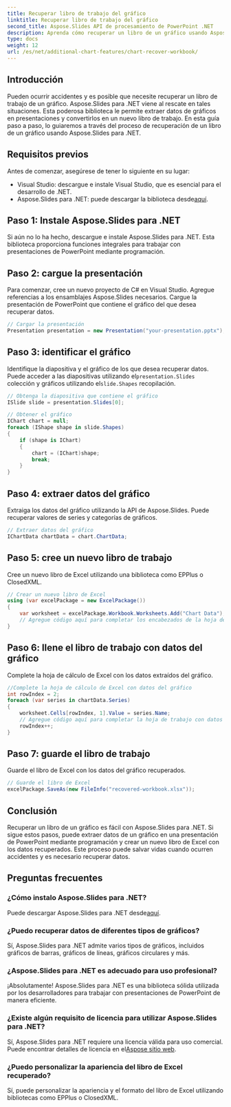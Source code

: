 ```yaml
---
title: Recuperar libro de trabajo del gráfico
linktitle: Recuperar libro de trabajo del gráfico
second_title: Aspose.Slides API de procesamiento de PowerPoint .NET
description: Aprenda cómo recuperar un libro de un gráfico usando Aspose.Slides para .NET. Extraiga datos de gráficos y cree libros de Excel mediante programación.
type: docs
weight: 12
url: /es/net/additional-chart-features/chart-recover-workbook/
---
```


## Introducción

Pueden ocurrir accidentes y es posible que necesite recuperar un libro de trabajo de un gráfico. Aspose.Slides para .NET viene al rescate en tales situaciones. Esta poderosa biblioteca le permite extraer datos de gráficos en presentaciones y convertirlos en un nuevo libro de trabajo. En esta guía paso a paso, lo guiaremos a través del proceso de recuperación de un libro de un gráfico usando Aspose.Slides para .NET.

## Requisitos previos

Antes de comenzar, asegúrese de tener lo siguiente en su lugar:

- Visual Studio: descargue e instale Visual Studio, que es esencial para el desarrollo de .NET.
-  Aspose.Slides para .NET: puede descargar la biblioteca desde[aquí](https://downloads.aspose.com/slides/net).

## Paso 1: Instale Aspose.Slides para .NET

Si aún no lo ha hecho, descargue e instale Aspose.Slides para .NET. Esta biblioteca proporciona funciones integrales para trabajar con presentaciones de PowerPoint mediante programación.

## Paso 2: cargue la presentación

Para comenzar, cree un nuevo proyecto de C# en Visual Studio. Agregue referencias a los ensamblajes Aspose.Slides necesarios. Cargue la presentación de PowerPoint que contiene el gráfico del que desea recuperar datos.

```csharp
// Cargar la presentación
Presentation presentation = new Presentation("your-presentation.pptx");
```

## Paso 3: identificar el gráfico

 Identifique la diapositiva y el gráfico de los que desea recuperar datos. Puede acceder a las diapositivas utilizando el`presentation.Slides` colección y gráficos utilizando el`slide.Shapes` recopilación.

```csharp
// Obtenga la diapositiva que contiene el gráfico
ISlide slide = presentation.Slides[0];

// Obtener el gráfico
IChart chart = null;
foreach (IShape shape in slide.Shapes)
{
    if (shape is IChart)
    {
        chart = (IChart)shape;
        break;
    }
}
```

## Paso 4: extraer datos del gráfico

Extraiga los datos del gráfico utilizando la API de Aspose.Slides. Puede recuperar valores de series y categorías de gráficos.

```csharp
// Extraer datos del gráfico
IChartData chartData = chart.ChartData;
```

## Paso 5: cree un nuevo libro de trabajo

Cree un nuevo libro de Excel utilizando una biblioteca como EPPlus o ClosedXML.

```csharp
// Crear un nuevo libro de Excel
using (var excelPackage = new ExcelPackage())
{
    var worksheet = excelPackage.Workbook.Worksheets.Add("Chart Data");
    // Agregue código aquí para completar los encabezados de la hoja de trabajo
}
```

## Paso 6: llene el libro de trabajo con datos del gráfico

Complete la hoja de cálculo de Excel con los datos extraídos del gráfico.

```csharp
//Complete la hoja de cálculo de Excel con datos del gráfico
int rowIndex = 2;
foreach (var series in chartData.Series)
{
    worksheet.Cells[rowIndex, 1].Value = series.Name;
    // Agregue código aquí para completar la hoja de trabajo con datos de la serie
    rowIndex++;
}
```

## Paso 7: guarde el libro de trabajo

Guarde el libro de Excel con los datos del gráfico recuperados.

```csharp
// Guarde el libro de Excel
excelPackage.SaveAs(new FileInfo("recovered-workbook.xlsx"));
```

## Conclusión

Recuperar un libro de un gráfico es fácil con Aspose.Slides para .NET. Si sigue estos pasos, puede extraer datos de un gráfico en una presentación de PowerPoint mediante programación y crear un nuevo libro de Excel con los datos recuperados. Este proceso puede salvar vidas cuando ocurren accidentes y es necesario recuperar datos.

## Preguntas frecuentes

### ¿Cómo instalo Aspose.Slides para .NET?

 Puede descargar Aspose.Slides para .NET desde[aquí](https://downloads.aspose.com/slides/net).

### ¿Puedo recuperar datos de diferentes tipos de gráficos?

Sí, Aspose.Slides para .NET admite varios tipos de gráficos, incluidos gráficos de barras, gráficos de líneas, gráficos circulares y más.

### ¿Aspose.Slides para .NET es adecuado para uso profesional?

¡Absolutamente! Aspose.Slides para .NET es una biblioteca sólida utilizada por los desarrolladores para trabajar con presentaciones de PowerPoint de manera eficiente.

### ¿Existe algún requisito de licencia para utilizar Aspose.Slides para .NET?

 Sí, Aspose.Slides para .NET requiere una licencia válida para uso comercial. Puede encontrar detalles de licencia en el[Aspose sitio web](https://purchase.aspose.com).

### ¿Puedo personalizar la apariencia del libro de Excel recuperado?

Sí, puede personalizar la apariencia y el formato del libro de Excel utilizando bibliotecas como EPPlus o ClosedXML.